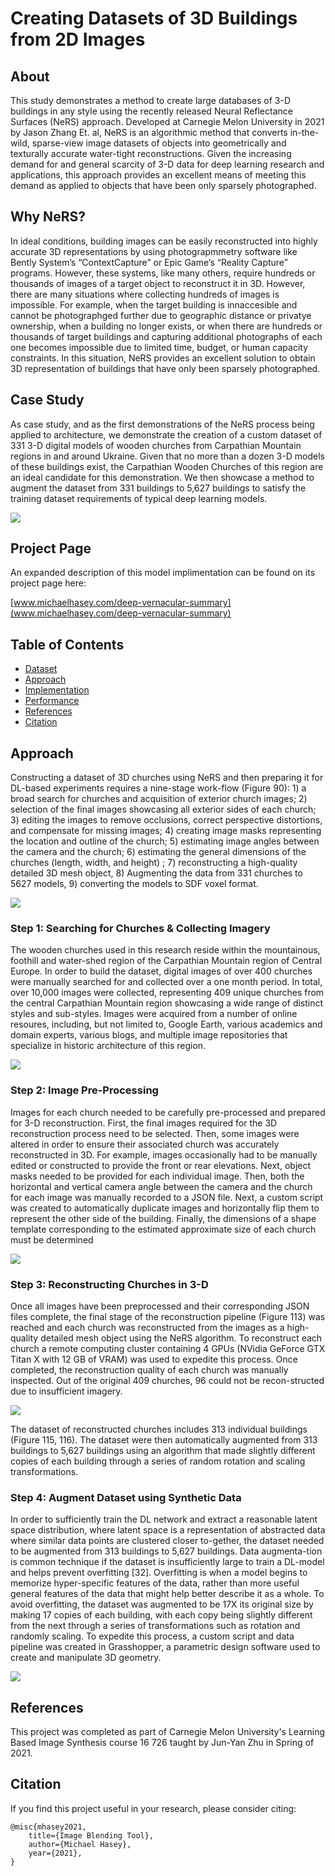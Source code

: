 # Creating Datasets of 3D Buildings from 2D Images

## About 

This study demonstrates a method to create large databases of 3-D buildings in any style using the recently released Neural Reflectance Surfaces (NeRS) approach. Developed at Carnegie Melon University in 2021 by Jason Zhang Et. al, NeRS is an algorithmic method that converts in-the-wild, sparse-view image datasets of objects into geometrically and texturally accurate water-tight reconstructions.  Given the increasing demand for and general scarcity of 3-D data for deep learning research and applications, this approach provides an excellent means of meeting this demand as applied to objects that have been only sparsely photographed.


## Why NeRS?

In ideal conditions, building images can be easily reconstructed into highly accurate 3D representations by using photograpmmetry software like Bently System’s “ContextCapture” or Epic Game’s “Reality Capture” programs. However, these systems, like many others, require hundreds or thousands of images of a target object to reconstruct it in 3D. However, there are many situations where collecting hundreds of images is impossible. For example, when the target building is innaccesible and cannot be photographged further due to geographic distance or privatye ownership, when a building no longer exists, or when there are hundreds or thousands of target buildings and capturing additional photographs of each one becomes impossible due to limited time, budget, or human capacity constraints. In this situation, NeRS provides an excellent solution to obtain 3D representation of buildings that have only been sparsely photographed.

## Case Study

As case study, and as the first demonstrations of the NeRS process being applied to architecture, we demonstrate the creation of a custom dataset of 331 3-D digital models of wooden churches from Carpathian Mountain regions in and around Ukraine.  Given that no more than a dozen 3-D models of these buildings exist, the Carpathian Wooden Churches of this region are an ideal candidate for this demonstration.  We then showcase a method to augment the dataset from 331 buildings to 5,627 buildings to satisfy the training dataset requirements of typical deep learning models.

![](images/intro_banner.png)

## Project Page

An expanded description of this model implimentation can be found on its project page here:

[www.michaelhasey.com/deep-vernacular-summary](www.michaelhasey.com/deep-vernacular-summary)

## Table of Contents

- [Dataset](#Dataset)
- [Approach](#Approach)
- [Implementation](#Implementation)
- [Performance](#Performance)
- [References](#References)
- [Citation](#Citation)

## Approach

Constructing a dataset of 3D churches using NeRS and then preparing it for DL-based experiments requires a nine-stage work-flow (Figure 90): 1) a broad search for churches and acquisition of exterior church images; 2) selection of the final images showcasing all exterior sides of each church; 3) editing the images to remove occlusions, correct perspective distortions, and compensate for missing images; 4) creating image masks representing the location and outline of the church; 5) estimating image angles between the camera and the church; 6) estimating the general dimensions of the churches (length, width, and height) ; 7) reconstructing a high-quality detailed 3D mesh object, 8) Augmenting the data from 331 churches to 5627 models, 9) converting the models to SDF voxel format. 

![](images/image_pair.png)

### Step 1:  Searching for Churches & Collecting Imagery

The wooden churches used in this research reside within the mountainous, foothill and water-shed region of the Carpathian Mountain region of Central Europe.  In order to build the dataset, digital images of over 400 churches were manually searched for and collected over a one month period.  In total, over 10,000 images were collected, representing 409 unique churches from the central Carpathian Mountain region showcasing a wide range of distinct styles and sub-styles.  Images were acquired from a number of online resoures, including, but not limited to, Google Earth, various academics and domain experts, various blogs, and multiple image repositories that specialize in historic architecture of this region.

![](images/image_pair.png)

### Step 2:  Image Pre-Processing

Images for each church needed to be carefully pre-processed and  prepared for 3-D reconstruction. First, the final images required for the 3D reconstruction process need to be selected. Then, some images were altered in order to ensure their associated church was accurately reconstructed in 3D. For example, images occasionally had to be manually edited or constructed to provide the front or rear elevations. Next, object masks needed to be provided for each individual image. Then, both the horizontal and vertical camera angle between the camera and the church for each image was manually recorded to a JSON file. Next, a custom script was created to automatically duplicate images and horizontally flip them to represent the other side of the building. Finally, the dimensions of a shape template corresponding to the estimated approximate size of each church must be determined 

![](images/select_cut.png)

### Step 3:  Reconstructing Churches in 3-D

Once all images have been preprocessed and their corresponding JSON files complete, the final stage of the reconstruction pipeline (Figure 113) was reached and each church was reconstructed from the images as a high-quality detailed mesh object using the NeRS algorithm.  To reconstruct each church a remote computing cluster containing 4 GPUs (NVidia GeForce GTX Titan X with 12 GB of VRAM) was used to expedite this process. Once completed, the reconstruction quality of each church was manually inspected. Out of the original 409 churches, 96 could not be recon-structed due to insufficient imagery.

![](images/channels.png)

The dataset of reconstructed churches includes 313 individual buildings (Figure 115, 116). The dataset were then automatically augmented from 313 buildings to 5,627 buildings using an algorithm that made slightly different copies of each building through a series of random rotation and scaling transformations. 

### Step 4: Augment Dataset using Synthetic Data

In order to sufficiently train the DL network and extract a reasonable latent space distribution, where latent space is a representation of abstracted data where similar data points are clustered closer to-gether, the dataset needed to be augmented from 313 buildings to 5,627 buildings. Data augmenta-tion is common technique if the dataset is insufficiently large to train a DL-model and helps prevent overfitting [32]. Overfitting is when a model begins to memorize hyper-specific features of the data, rather than more useful general features of the data that might help better describe it as a whole. To avoid overfitting, the dataset was augmented to be 17X its original size by making 17 copies of each building, with each copy being slightly different from the next through a series of transformations such as rotation and randomly scaling. To expedite this process, a custom script and data pipeline was created in Grasshopper, a parametric design software used to create and manipulate 3D geometry. 

![](images/neagtive.png)

## References

This project was completed as part of Carnegie Melon University's Learning Based Image Synthesis course 16 726 taught by Jun-Yan Zhu in Spring of 2021.

## Citation

If you find this project useful in your research, please consider citing:

``` 
@misc{mhasey2021,
    title={Image Blending Tool},
    author={Michael Hasey},
    year={2021},
}
```
